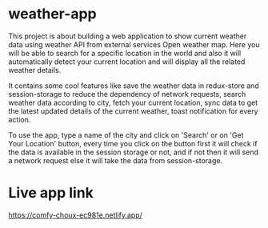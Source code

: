 # weather-app
This project is about building a web application to show current weather data using weather API from external services Open weather map. Here you will be able to search for a specific location in the world and also it will automatically detect your current location and will display all the related weather details.

It contains some cool features like save the weather data in redux-store and session-storage to reduce the dependency of network requests, search weather data according to city, fetch your current location, sync data to get the latest updated details of the current weather, toast notification for every action.

To use the app, type a name of the city and click on 'Search' or on 'Get Your Location' button, every time you click on the button first it will check if the data is available in the session storage or not, and if not then it will send a network request else it will take the data from session-storage.

# Live app link
https://comfy-choux-ec981e.netlify.app/

